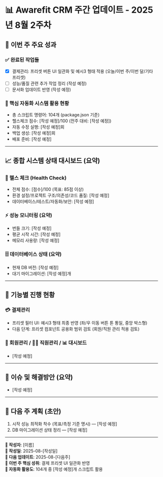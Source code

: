 # 📊 Awarefit CRM 주간 업데이트 - 2025년 8월 2주차

## 📝 이번 주 주요 성과

### ✅ 완료된 작업들

- [x] 결제관리: 프리셋 버튼 UI 일관화 및 예시3 형태 적용 (오늘/이번 주/이번 달/기타 프리셋)
- [ ] 성능/품질 관련 추가 작업 정리 (작성 예정)
- [ ] 문서화 업데이트 반영 (작성 예정)

### 🚀 핵심 자동화 시스템 활용 현황

- 총 스크립트 명령어: 104개 (package.json 기준)
- 헬스체크 점수: [작성 예정]/100 (전주 대비: [작성 예정])
- 자동 수정 실행: [작성 예정]회
- 백업 생성: [작성 예정]회
- 배포 준비: [작성 예정]

---

## 📈 종합 시스템 상태 대시보드 (요약)

### 🏥 헬스 체크 (Health Check)
- 전체 점수: [점수]/100 (목표: 85점 이상)
- 환경 설정/프로젝트 구조/의존성/코드 품질: [작성 예정]
- 데이터베이스/테스트/자동화/보안: [작성 예정]

### ⚡ 성능 모니터링 (요약)
- 번들 크기: [작성 예정]
- 평균 시작 시간: [작성 예정]
- 메모리 사용량: [작성 예정]

### 🗄️ 데이터베이스 상태 (요약)
- 현재 DB 버전: [작성 예정]
- 대기 마이그레이션: [작성 예정]개

---

## 🎯 기능별 진행 현황

### 💳 결제관리
- 프리셋 필터 UI: 예시3 형태 최종 반영 (좌/우 이동 버튼 톤 통일, 중앙 박스형)
- 다음 단계: 프리셋 컴포넌트 공용화 범위 검토 (회원/직원 관리 적용 검토)

### 👥 회원관리 / 👨‍💼 직원관리 / 📊 대시보드
- [작성 예정]

---

## 🚨 이슈 및 해결방안 (요약)
- [작성 예정]

---

## 📅 다음 주 계획 (초안)
1. 시작 성능 최적화 착수 (목표/측정 기준 명시) — [작성 예정]
2. DB 마이그레이션 상태 정리 — [작성 예정]

---

**📝 작성자**: [이름]  
**📅 작성일**: 2025-08-[작성일]  
**🔄 다음 업데이트**: 2025-08-[다음주]  
**🎯 이번 주 핵심 성취**: 결제 프리셋 UI 일관화 반영  
**🤖 자동화 활용도**: 104개 중 [작성 예정]개 스크립트 활용


